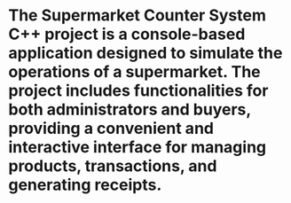# The Supermarket Counter System C++ project is a console-based application designed to simulate the operations of a supermarket. The project includes functionalities for both administrators and buyers, providing a convenient and interactive interface for managing products, transactions, and generating receipts.
